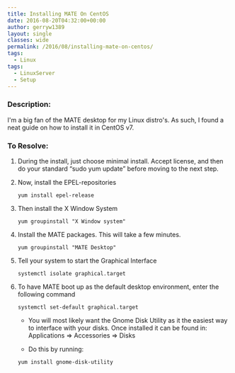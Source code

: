 ```yaml
---
title: Installing MATE On CentOS
date: 2016-08-20T04:32:00+00:00
author: gerryw1389
layout: single
classes: wide
permalink: /2016/08/installing-mate-on-centos/
tags:
  - Linux
tags:
  - LinuxServer
  - Setup
---
```

<!--more-->

### Description:

I'm a big fan of the MATE desktop for my Linux distro's. As such, I found a neat guide on how to install it in CentOS v7.

### To Resolve:

1. During the install, just choose minimal install. Accept license, and then do your standard &#8220;sudo yum update&#8221; before moving to the next step.

2. Now, install the EPEL-repositories

   ```shell
   yum install epel-release
   ```

3. Then install the X Window System

   ```shell
   yum groupinstall "X Window system"
   ```

4. Install the MATE packages. This will take a few minutes.

   ```shell
   yum groupinstall "MATE Desktop"
   ```

5. Tell your system to start the Graphical Interface

   ```shell
   systemctl isolate graphical.target
   ```

6. To have MATE boot up as the default desktop environment, enter the following command

   ```shell
   systemctl set-default graphical.target
   ```

   - You will most likely want the Gnome Disk Utility as it the easiest way to interface with your disks. Once installed it can be found in: Applications => Accessories => Disks

   - Do this by running:

   ```shell
   yum install gnome-disk-utility
   ```

